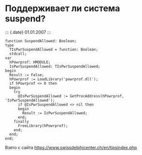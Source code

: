 Поддерживает ли система suspend?
================================

::: {.date}
01.01.2007
:::

    function SuspendAllowed: Boolean;
    type
      TIsPwrSuspendAllowed = function: Boolean;
      stdcall;
    var
      hPowrprof: HMODULE;
      IsPwrSuspendAllowed: TIsPwrSuspendAllowed;
    begin
      Result := False;
      hPowrprof := LoadLibrary('powrprof.dll');
      if hPowrprof <> 0 then
      begin
        try
          @IsPwrSuspendAllowed := GetProcAddress(hPowrprof, 'IsPwrSuspendAllowed');
          if @IsPwrSuspendAllowed <> nil then
          begin
            Result := IsPwrSuspendAllowed;
          end;
        finally
          FreeLibrary(hPowrprof);
        end;
      end;
    end;

Взято с сайта <https://www.swissdelphicenter.ch/en/tipsindex.php>
